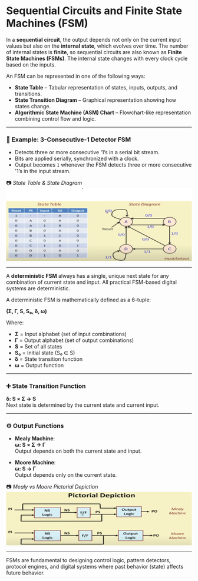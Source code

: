 # Sequential Circuits and Finite State Machines (FSM)

In a **sequential circuit**, the output depends not only on the current input values but also on the **internal state**, which evolves over time. The number of internal states is **finite**, so sequential circuits are also known as **Finite State Machines (FSMs)**. The internal state changes with every clock cycle based on the inputs.

An FSM can be represented in one of the following ways:
- **State Table** – Tabular representation of states, inputs, outputs, and transitions.
- **State Transition Diagram** – Graphical representation showing how states change.
- **Algorithmic State Machine (ASM) Chart** – Flowchart-like representation combining control flow and logic.

---

### 📌 Example: 3-Consecutive-1 Detector FSM

- Detects three or more consecutive ‘1’s in a serial bit stream.
- Bits are applied serially, synchronized with a clock.
- Output becomes `1` whenever the FSM detects three or more consecutive '1’s in the input stream.

📷 *State Table & State Diagram*  
![FSM State Diagram](./images/StateTable_StateDiagram.png)

---

A **deterministic FSM** always has a single, unique next state for any combination of current state and input. All practical FSM-based digital systems are deterministic.

A deterministic FSM is mathematically defined as a 6-tuple:

**(Σ, Γ, S, S₀, δ, ω)**

Where:
- **Σ** = Input alphabet (set of input combinations)
- **Γ** = Output alphabet (set of output combinations)
- **S** = Set of all states
- **S₀** = Initial state (S₀ ∈ S)
- **δ** = State transition function
- **ω** = Output function

---

### ➕ State Transition Function  
**δ: S × Σ → S**  
Next state is determined by the current state and current input.

---

### ⚙️ Output Functions

- **Mealy Machine**:  
  **ω: S × Σ → Γ**  
  Output depends on both the current state and input.

- **Moore Machine**:  
  **ω: S → Γ**  
  Output depends only on the current state.

📷 *Mealy vs Moore Pictorial Depiction*  
![Mealy vs Moore](./images/MealyMoorePictorialDescription.png)

---

FSMs are fundamental to designing control logic, pattern detectors, protocol engines, and digital systems where past behavior (state) affects future behavior.
